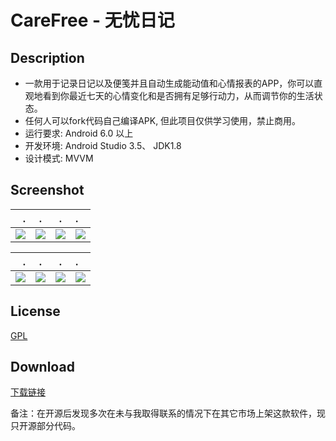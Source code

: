 # CareFree - 无忧日记

## Description

* 一款用于记录日记以及便笺并且自动生成能动值和心情报表的APP，你可以直观地看到你最近七天的心情变化和是否拥有足够行动力，从而调节你的生活状态。
* 任何人可以fork代码自己编译APK, 但此项目仅供学习使用，禁止商用。
* 运行要求: Android 6.0 以上
* 开发环境: Android Studio 3.5、 JDK1.8
* 设计模式: MVVM

## Screenshot

.|.|.|.
---:|:---:|:---:|:---
![](https://s2.ax1x.com/2020/02/21/3K8QUA.jpg)|![](https://s2.ax1x.com/2020/02/21/3K8l4I.jpg)|![](https://s2.ax1x.com/2020/02/21/3K8E36.jpg)|![](https://s2.ax1x.com/2020/02/21/3K8MEd.jpg)

.|.|.|.
---:|:---:|:---:|:---
![](https://s2.ax1x.com/2020/02/21/3K8muD.jpg)|![](https://s2.ax1x.com/2020/02/21/3K8UbQ.jpg)|![](https://s2.ax1x.com/2020/02/21/3K8Ggf.jpg)|![](https://s1.ax1x.com/2020/03/13/8K5riq.jpg)

## License
[GPL](https://github.com/shine56/CareFree/blob/master/LICENSE)

## Download

[下载链接](https://www.coolapk.com/apk/256025)

备注：在开源后发现多次在未与我取得联系的情况下在其它市场上架这款软件，现只开源部分代码。

